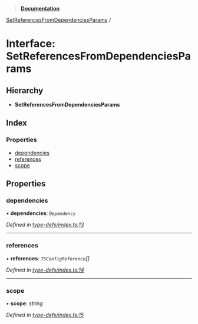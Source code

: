 > **[Documentation](../README.md)**

[SetReferencesFromDependenciesParams](setreferencesfromdependenciesparams.md) /

# Interface: SetReferencesFromDependenciesParams

## Hierarchy

* **SetReferencesFromDependenciesParams**

## Index

### Properties

* [dependencies](setreferencesfromdependenciesparams.md#dependencies)
* [references](setreferencesfromdependenciesparams.md#references)
* [scope](setreferencesfromdependenciesparams.md#scope)

## Properties

###  dependencies

• **dependencies**: *`Dependency`*

*Defined in [type-defs/index.ts:13](https://github.com/dylanaubrey/repodog/blob/5d63eb4/packages/build-references/src/type-defs/index.ts#L13)*

___

###  references

• **references**: *`TSConfigReference`[]*

*Defined in [type-defs/index.ts:14](https://github.com/dylanaubrey/repodog/blob/5d63eb4/packages/build-references/src/type-defs/index.ts#L14)*

___

###  scope

• **scope**: *string*

*Defined in [type-defs/index.ts:15](https://github.com/dylanaubrey/repodog/blob/5d63eb4/packages/build-references/src/type-defs/index.ts#L15)*